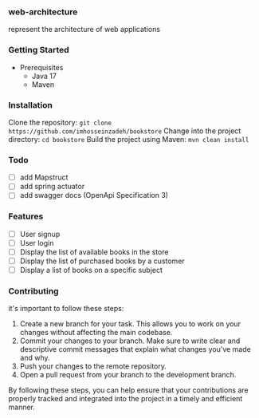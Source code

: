 ### web-architecture

represent the architecture of web applications

### Getting Started

- Prerequisites
    - Java 17
    - Maven

### Installation

Clone the repository:
```git clone https://github.com/imhosseinzadeh/bookstore```
Change into the project directory: ```cd bookstore```
Build the project using Maven: ```mvn clean install```

### Todo

- [ ] add Mapstruct
- [ ] add spring actuator
- [ ] add swagger docs (OpenApi Specification 3)

### Features

- [ ] User signup
- [ ] User login
- [ ] Display the list of available books in the store
- [ ] Display the list of purchased books by a customer
- [ ] Display a list of books on a specific subject

### Contributing

it's important to follow these steps:

1. Create a new branch for your task. This allows you to work on your changes without affecting the main codebase.
2. Commit your changes to your branch. Make sure to write clear and descriptive commit messages that explain what
   changes you've made and why.
3. Push your changes to the remote repository.
4. Open a pull request from your branch to the development branch.

By following these steps, you can help ensure that your contributions are properly tracked and integrated into the
project in a timely and efficient manner.
